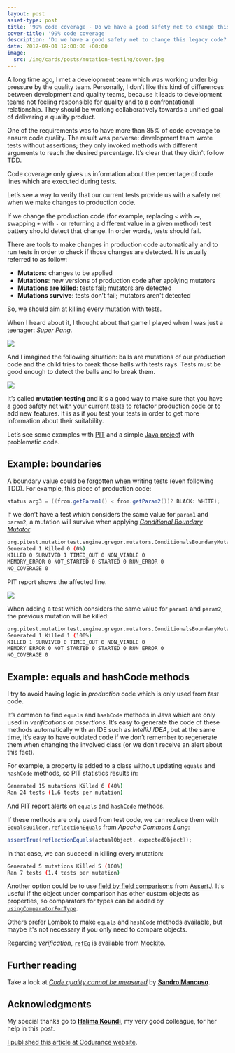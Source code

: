 ```yaml
---
layout: post
asset-type: post
title: '99% code coverage - Do we have a good safety net to change this legacy code?'
cover-title: '99% code coverage'
description: 'Do we have a good safety net to change this legacy code?'
date: 2017-09-01 12:00:00 +00:00
image:
  src: /img/cards/posts/mutation-testing/cover.jpg
---
```


A long time ago, I met a development team which was working under big pressure by the quality team. Personally, I don’t like this kind of differences between development and quality teams, because it leads to development teams not feeling responsible for quality and to a confrontational relationship. They should be working collaboratively towards a unified goal of delivering a quality product.

One of the requirements was to have more than 85% of code coverage to ensure code quality. The result was perverse: development team wrote tests without assertions; they only invoked methods with different arguments to reach the desired percentage. It’s clear that they didn’t follow TDD.

Code coverage only gives us information about the percentage of code lines which are executed during tests. 

Let’s see a way to verify that our current tests provide us with a safety net when we make changes to production code.

If we change the production code (for example, replacing `<` with `>=`, swapping `+` with `-` or returning a different value in a given method) test battery should detect that change. In order words, tests should fail.

There are tools to make changes in production code automatically and to run tests in order to check if those changes are detected. It is usually referred to as follow:

* **Mutators**: changes to be applied
* **Mutations**: new versions of production code after applying mutators
* **Mutations are killed**: tests fail; mutators are detected
* **Mutations survive**: tests don’t fail; mutators aren't detected

So, we should aim at killing every mutation with tests. 

When I heard about it, I thought about that game I played when I was just a teenager: _Super Pang_.

![](/img/cards/posts/mutation-testing/super-pang-game.jpg)

And I imagined the following situation: balls are mutations of our production code and the child tries to break those balls with tests rays. Tests must be good enough to detect the balls and to break them.

![](/img/cards/posts/mutation-testing/super-pang-mutation-testing.jpg)

It’s called **mutation testing** and it's a good way to make sure that you have a good safety net with your current tests to refactor production code or to add new features. It is as if you test your tests in order to get more information about their suitability.

Let’s see some examples with [PIT](http://pitest.org) and a simple [Java project](https://github.com/rachelcarmena/problematic-code) with problematic code.

## Example: boundaries

A boundary value could be forgotten when writing tests (even following TDD). For example, this piece of production code:

```java
status arg3 = ((from.getParam1() < from.getParam2())? BLACK: WHITE);
```

If we don’t have a test which considers the same value for `param1` and `param2`, a mutation will survive when applying [_Conditional Boundary Mutator_](http://pitest.org/quickstart/mutators/#CONDITIONALS_BOUNDARY):

```sh
org.pitest.mutationtest.engine.gregor.mutators.ConditionalsBoundaryMutator
Generated 1 Killed 0 (0%)
KILLED 0 SURVIVED 1 TIMED_OUT 0 NON_VIABLE 0 
MEMORY_ERROR 0 NOT_STARTED 0 STARTED 0 RUN_ERROR 0 
NO_COVERAGE 0
``` 

PIT report shows the affected line.

![](/img/cards/posts/mutation-testing/pit-report-boundaries.jpg)

When adding a test which considers the same value for `param1` and `param2`, the previous mutation will be killed:

```sh
org.pitest.mutationtest.engine.gregor.mutators.ConditionalsBoundaryMutator
Generated 1 Killed 1 (100%)
KILLED 1 SURVIVED 0 TIMED_OUT 0 NON_VIABLE 0 
MEMORY_ERROR 0 NOT_STARTED 0 STARTED 0 RUN_ERROR 0 
NO_COVERAGE 0
```

## Example: equals and hashCode methods

I try to avoid having logic in _production_ code which is only used from _test_ code.

It’s common to find `equals` and `hashCode` methods in Java which are only used in _verifications_ or _assertions_. It’s easy to generate the code of these methods automatically with an IDE such as _IntelliJ IDEA_, but at the same time, it’s easy to have outdated code if we don’t remember to regenerate them when changing the involved class (or we don’t receive an alert about this fact).

For example, a property is added to a class without updating `equals` and `hashCode` methods, so PIT statistics results in:

```sh
Generated 15 mutations Killed 6 (40%)
Ran 24 tests (1.6 tests per mutation)
```

And PIT report alerts on `equals` and `hashCode` methods.

If these methods are only used from test code, we can replace them with [`EqualsBuilder.reflectionEquals`](https://commons.apache.org/proper/commons-lang/apidocs/org/apache/commons/lang3/builder/EqualsBuilder.html#reflectionEquals-java.lang.Object-java.lang.Object-boolean-) from _Apache Commons Lang_:

```java
assertTrue(reflectionEquals(actualObject, expectedObject));
```

In that case, we can succeed in killing every mutation:

```sh
Generated 5 mutations Killed 5 (100%)
Ran 7 tests (1.4 tests per mutation)
```

Another option could be to use [field by field comparisons](http://joel-costigliola.github.io/assertj/assertj-core-features-highlight.html#field-by-field-comparison) from [AssertJ](http://joel-costigliola.github.io/assertj/index.html). It's useful if the object under comparison has other custom objects as properties, so comparators for types can be added by [`usingComparatorForType`](http://joel-costigliola.github.io/assertj/assertj-core-features-highlight.html#field-by-field-recursive). 

Others prefer [Lombok](https://projectlombok.org/features/EqualsAndHashCode) to make `equals` and `hashCode` methods available, but maybe it's not necessary if you only need to compare objects.

Regarding _verification_, [`refEq`](https://static.javadoc.io/org.mockito/mockito-core/2.8.47/org/mockito/ArgumentMatchers.html#refEq(T,%20java.lang.String...)) is available from [Mockito](http://site.mockito.org).

## Further reading 

Take a look at [_Code quality cannot be measured_](https://codurance.com/2014/12/14/quality-cannot-be-measured) by [**Sandro Mancuso**](https://codurance.com/publications/author/sandro-mancuso).

## Acknowledgments

My special thanks go to [**Halima Koundi**](https://codurance.com/publications/author/halima-koundi), my very good colleague, for her help in this post.

[I published this article at Codurance website](https://codurance.com/2017/09/01/do-we-have-a-good-safety-net-to-change-this-legacy-code/).

